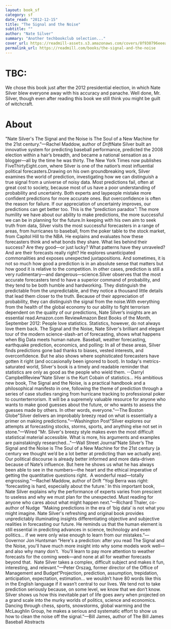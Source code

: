 ```yaml
---
layout: book_sf
category: sf
date_read: "2012-12-15"
title: "The Signal and the Noise"
subtitle: ""
author: "Nate Silver"
summary: "Another techbookclub selection..."
cover_url: https://readmill-assets.s3.amazonaws.com/covers/8f930796eeeafbe23fe09dec9523496b-original.png?1352767765
permalink_url: https://readmill.com/books/the-signal-and-the-noise
---
```


# TBC:
We chose this book just after the 2012 presidential election, in which Nate Silver blew everyone away with his accuracy and panache. Well done, Mr. Silver, though even after reading this book we still think you might be guilt of witchcraft.

# About
&quot;Nate Silver's The Signal and the Noise is The Soul of a New Machine for the 21st century.&quot;—Rachel Maddow, author of *Drift*Nate Silver built an innovative system for predicting baseball performance, predicted the 2008 election within a hair’s breadth, and became a national sensation as a blogger—all by the time he was thirty. The New York Times now publishes FiveThirtyEight.com, where Silver is one of the nation’s most influential political forecasters.Drawing on his own groundbreaking work, Silver examines the world of prediction, investigating how we can distinguish a true signal from a universe of noisy data. Most predictions fail, often at great cost to society, because most of us have a poor understanding of probability and uncertainty. Both experts and laypeople mistake more confident predictions for more accurate ones. But overconfidence is often the reason for failure. If our appreciation of uncertainty improves, our predictions can get better too. This is the “prediction paradox”: The more humility we have about our ability to make predictions, the more successful we can be in planning for the future.In keeping with his own aim to seek truth from data, Silver visits the most successful forecasters in a range of areas, from hurricanes to baseball, from the poker table to the stock market, from Capitol Hill to the NBA. He explains and evaluates how these forecasters think and what bonds they share. What lies behind their success? Are they good—or just lucky? What patterns have they unraveled? And are their forecasts really right? He explores unanticipated commonalities and exposes unexpected juxtapositions. And sometimes, it is not so much how good a prediction is in an absolute sense that matters but how good it is relative to the competition. In other cases, prediction is still a very rudimentary—and dangerous—science.Silver observes that the most accurate forecasters tend to have a superior command of probability, and they tend to be both humble and hardworking. They distinguish the predictable from the unpredictable, and they notice a thousand little details that lead them closer to the truth. Because of their appreciation of probability, they can distinguish the signal from the noise.With everything from the health of the global economy to our ability to fight terrorism dependent on the quality of our predictions, Nate Silver’s insights are an essential read.Amazon.com ReviewAmazon Best Books of the Month, September 2012: People love statistics. Statistics, however, do not always love them back. The Signal and the Noise, Nate Silver's brilliant and elegant tour of the modern science-slash-art of forecasting, shows what happens when Big Data meets human nature. Baseball, weather forecasting, earthquake prediction, economics, and polling: In all of these areas, Silver finds predictions gone bad thanks to biases, vested interests, and overconfidence. But he also shows where sophisticated forecasters have gotten it right (and occasionally been ignored to boot). In today's metrics-saturated world, Silver's book is a timely and readable reminder that statistics are only as good as the people who wield them. --Darryl CampbellReview&quot;Nate Silver is the Kurt Cobain of statistics... His ambitious new book, The Signal and the Noise, is a practical handbook and a philosophical manifesto in one, following the theme of prediction through a series of case studies ranging from hurricane tracking to professional poker to counterterrorism. It will be a supremely valuable resource for anyone who wants to make good guesses about the future, or who wants to assess the guesses made by others. In other words, everyone.&quot;—The Boston Globe&quot;Silver delivers an improbably breezy read on what is essentially a primer on making predictions.&quot;—Washington Post&quot;Silver explores our attempts at forecasting stocks, storms, sports, and anything else not set in stone.&quot;—Wired &quot;Mr. Silver's breezy style makes even the most difficult statistical material accessible. What is more, his arguments and examples are painstakingly researched...&quot;—Wall Street Journal“Nate Silver’s The Signal and the Noise is The Soul of a New Machine for the 21st century (a century we thought we’d be a lot better at predicting than we actually are). Our political discourse is already better informed and more data-driven because of Nate’s influence. But here he shows us what he has always been able to see in the numbers—the heart and the ethical imperative of getting the quantitative questions right.  A wonderful read—totally engrossing.”—Rachel Maddow, author of Drift “Yogi Berra was right: ‘forecasting is hard, especially about the future.’ In this important book, Nate Silver explains why the performance of experts varies from prescient to useless and why we must plan for the unexpected. Must reading for anyone who cares about what might happen next.”—Richard Thaler, co-author of Nudge  “Making predictions in the era of ‘big data’ is not what you might imagine. Nate Silver's refreshing and original book provides unpredictably illuminating insights differentiating objective and subjective realities in forecasting our future. He reminds us that the human element is still essential in predicting advances in science, technology and even politics... if we were only wise enough to learn from our mistakes.”—Governor Jon Huntsman “Here's a prediction: after you read The Signal and the Noise, you'll have much more insight into why some models work well—and also why many don't.  You'll learn to pay more attention to weather forecasts for the coming week—and none at all for weather forecasts beyond that.  Nate Silver takes a complex, difficult subject and makes it fun, interesting, and relevant.”—Peter Orszag, former director of the Office of Management and Budget“Projection, prediction, assumption, trepidation, anticipation, expectation, estimation… we wouldn’t have 80 words like this in the English language if it wasn’t central to our lives. We tend not to take prediction seriously because, on some level, we know that we don’t know. Silver shows us how this inevitable part of life goes awry when projected on a grand scale into the murky worlds of politics, science and economics. Dancing through chess, sports, snowstorms, global warming and the McLaughlin Group, he makes a serious and systematic effort to show us how to clean the noise off the signal.”—Bill James, author of The Bill James Baseball Abstracts 
